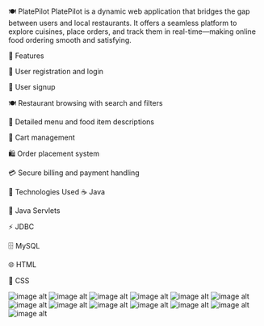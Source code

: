🍽️ PlatePilot
PlatePilot is a dynamic web application that bridges the gap between users and local restaurants. It offers a seamless platform to explore cuisines, place orders, and track them in real-time—making online food ordering smooth and satisfying.


🌟 Features

👥 User registration and login

📝 User signup

🍽️ Restaurant browsing with search and filters

📜 Detailed menu and food item descriptions

🛒 Cart management

🛍️ Order placement system

💳 Secure billing and payment handling


🔧 Technologies Used
☕ Java

📜 Java Servlets

⚡ JDBC

🗄️ MySQL

🌐 HTML

🎨 CSS



![image alt](https://github.com/YashasAP/PlatePilot--Food-Delivery-website-/blob/a6d315977ff9a6fc1a6dbc5018f0d592a6448260/Screenshot%20(100).png)
![image alt](https://github.com/YashasAP/PlatePilot--Food-Delivery-website-/blob/eefae55a8b43d8bea57b6bb9160b1ac4c2f1edb8/Screenshot%20(101).png)
![image alt](https://github.com/YashasAP/PlatePilot--Food-Delivery-website-/blob/e1ce343ad1f8c51ba458a7a3efc64d1f110d690f/Screenshot%20(102).png)
![image alt](https://github.com/YashasAP/PlatePilot--Food-Delivery-website-/blob/94da6a0201de17e91079e0cab9da5f1012cd8bfd/Screenshot%20(103).png)
![image alt](https://github.com/YashasAP/PlatePilot--Food-Delivery-website-/blob/f79c36ec29976e4096b202300a0a6e7060990944/Screenshot%20(104).png)
![image alt](https://github.com/YashasAP/PlatePilot--Food-Delivery-website-/blob/f79c36ec29976e4096b202300a0a6e7060990944/Screenshot%20(105).png)
![image alt](https://github.com/YashasAP/PlatePilot--Food-Delivery-website-/blob/f79c36ec29976e4096b202300a0a6e7060990944/Screenshot%20(106).png)
![image alt](https://github.com/YashasAP/PlatePilot--Food-Delivery-website-/blob/f79c36ec29976e4096b202300a0a6e7060990944/Screenshot%20(109).png)
![image alt](https://github.com/YashasAP/PlatePilot--Food-Delivery-website-/blob/f79c36ec29976e4096b202300a0a6e7060990944/Screenshot%20(110).png)
![image alt](https://github.com/YashasAP/PlatePilot--Food-Delivery-website-/blob/f79c36ec29976e4096b202300a0a6e7060990944/Screenshot%20(111).png)
![image alt](https://github.com/YashasAP/PlatePilot--Food-Delivery-website-/blob/f79c36ec29976e4096b202300a0a6e7060990944/Screenshot%20(112).png)
![image alt](https://github.com/YashasAP/PlatePilot--Food-Delivery-website-/blob/f79c36ec29976e4096b202300a0a6e7060990944/Screenshot%20(113).png)
![image alt](https://github.com/YashasAP/PlatePilot--Food-Delivery-website-/blob/f79c36ec29976e4096b202300a0a6e7060990944/Screenshot%20(108).png)


